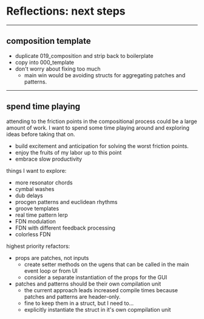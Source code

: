 # Reflections: next steps

--------------------------------
## composition template
- duplicate 019_composition and strip back to boilerplate
- copy into 000_template
- don't worry about fixing too much
    - main win would be avoiding structs for aggregating patches and patterns.

--------------------------------
## spend time playing
attending to the friction points in the compositional process could be a large amount of work.
I want to spend some time playing around and exploring ideas before taking that on.
- build excitement and anticipation for solving the worst friction points.
- enjoy the fruits of my labor up to this point
- embrace slow productivity

things I want to explore:
- more resonator chords
- cymbal washes
- dub delays
- procgen patterns and euclidean rhythms
- groove templates
- real time pattern lerp
- FDN modulation
- FDN with different feedback processing
- colorless FDN

highest priority refactors:
- props are patches, not inputs
    - create setter methods on the ugens that can be called in the main event loop or from UI
    - consider a separate instantiation of the props for the GUI
- patches and patterns should be their own compilation unit
    - the current approach leads increased compile times because patches and patterns are header-only.
    - fine to keep them in a struct, but I need to...
    - explicitly instantiate the struct in it's own copmpilation unit


